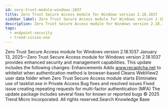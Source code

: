 ```yaml
---
id: zero-trust-module-windows-1037
title: Zero Trust Secure Access module for Windows version 2.18.1037
sidebar_label: Zero Trust Secure Access module for Windows version 2.18.1037
description: Zero Trust Secure Access module for Windows version 2.18.1037
tags:
  - endpoint-security
  - trend-vision-one
---
```


 Zero Trust Secure Access module for Windows version 2.18.1037 January 13, 2025—Zero Trust Secure Access module for Windows version 2.18.1037 provides enhanced security and management capabilities. This update includes the following changes: Enhancements Adds www.recaptcha.net to whitelist when authentication method is browser-based Cleans WebView2 user data folder when Zero Trust Secure Access module starts Eliminates use of tasklist.exe in Private Access Bug fixes and resolved issues Fixed issue creating repeating requests for multi-factor authentication (MFA) The update package includes several fixes for known or reported bugs © 2025 Trend Micro Incorporated. All rights reserved.Search Knowledge Base